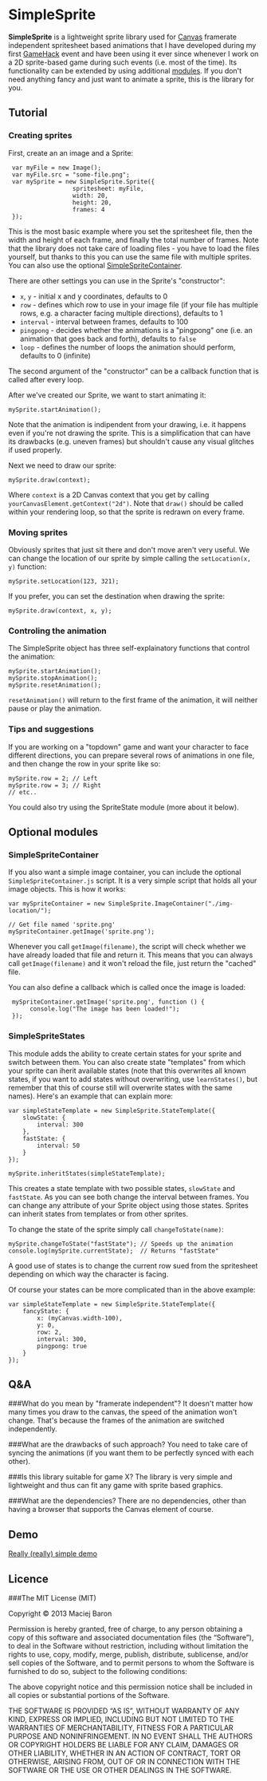 SimpleSprite
=============

**SimpleSprite** is a lightweight sprite library used for [Canvas](http://en.wikipedia.org/wiki/Canvas_element) 
framerate independent spritesheet based animations that I have developed during my first 
[GameHack](http://gamehack.co.uk/) event and have been using it ever since whenever I work on a 2D sprite-based 
game during such events (i.e. most of the time). Its functionality can be extended by using additional 
[modules](#optional-modules). If you don't need anything fancy and just want to animate a sprite, this is the 
library for you.

Tutorial
--------
### Creating sprites
First, create an an image and a Sprite:

     var myFile = new Image();
     var myFile.src = "some-file.png";
     var mySprite = new SimpleSprite.Sprite({
                      spritesheet: myFile, 
                      width: 20, 
                      height: 20, 
                      frames: 4
     });

This is the most basic example where you set the spritesheet file, then the width and height of each 
frame, and finally the total number of frames. Note that the library does not take care of loading 
files - you have to load the files yourself, but thanks to this you can use the same file with multiple 
sprites. You can also use the optional [SimpleSpriteContainer](#simplespritecontainer).

There are other settings you can use in the Sprite's "constructor":

* `x`, `y` - initial x and y coordinates, defaults to 0
* `row` - defines which row to use in your image file (if your file has multiple rows, e.g. a character 
facing multiple directions), defaults to 1
* `interval` - interval between frames, defaults to 100
* `pingpong` - decides whether the animations is a "pingpong" one (i.e. an animation that goes back and 
forth), defaults to `false`
* `loop` - defines the number of loops the animation should perform, defaults to 0 (infinite)

The second argument of the "constructor" can be a callback function that is called after every loop.

After we've created our Sprite, we want to start animating it:
    
    mySprite.startAnimation();
    
Note that the animation is indipendent from your drawing, i.e. it happens even if you're not drawing the 
sprite. This is a simplification that can have its drawbacks (e.g. uneven frames) but shouldn't cause any 
visual glitches if used properly.

Next we need to draw our sprite:

    mySprite.draw(context);
    
Where `context` is a 2D Canvas context that you get by calling `yourCanvasElement.getContext("2d")`. Note 
that `draw()` should be called within your rendering loop, so that the sprite is redrawn on every frame.

### Moving sprites
Obviously sprites that just sit there and don't move aren't very useful. We can change the location of our 
sprite by simple calling the `setLocation(x, y)` function:

    mySprite.setLocation(123, 321);

If you prefer, you can set the destination when drawing the sprite:

    mySprite.draw(context, x, y);
    
### Controling the animation
The SimpleSprite object has three self-explainatory functions that control the animation:

    mySprite.startAnimation();
    mySprite.stopAnimation();
    mySprite.resetAnimation();
    
`resetAnimation()` will return to the first frame of the animation, it will neither pause or play the animation.

### Tips and suggestions
If you are working on a "topdown" game and want your character to face different directions, you can prepare 
several rows of animations in one file, and then change the row in your sprite like so:

    mySprite.row = 2; // Left
    mySprite.row = 3; // Right
    // etc..

You could also try using the SpriteState module (more about it below).

Optional modules
----------------
### SimpleSpriteContainer
If you also want a simple image container, you can include the optional `SimpleSpriteContainer.js` script. It is a 
very simple script that holds all your image objects. This is how it works:

    var mySpriteContainer = new SimpleSprite.ImageContainer("./img-location/");
    
    // Get file named 'sprite.png'
    mySpriteContainer.getImage('sprite.png');
    
Whenever you call `getImage(filename)`, the script will check whether we have already loaded that file and return it. 
This means that you can always call `getImage(filename)` and it won't reload the file, just return the "cached" file.

You can also define a callback which is called once the image is loaded:

     mySpriteContainer.getImage('sprite.png', function () {
          console.log("The image has been loaded!");
     });

### SimpleSpriteStates
This module adds the ability to create certain states for your sprite and switch between them. You can also create state
"templates" from which your sprite can iherit available states (note that this overwrites all known states, if you want 
to add states without overwriting, use `learnStates()`, but remember that this of course still will overwrite states with 
the same names). Here's an example that can explain more:

    var simpleStateTemplate = new SimpleSprite.StateTemplate({
        slowState: {
            interval: 300
        },
        fastState: {
            interval: 50
        }
    });

    mySprite.inheritStates(simpleStateTemplate);

This creates a state template with two possible states, `slowState` and `fastState`. As you can see both change the 
interval between frames. You can change any attribute of your Sprite object using those states. Sprites can inherit 
states from templates or from other sprites.

To change the state of the sprite simply call `changeToState(name)`:

    mySprite.changeToState("fastState"); // Speeds up the animation
    console.log(mySprite.currentState);  // Returns "fastState"

A good use of states is to change the current row sued from the spritesheet depending on which way the character is 
facing.

Of course your states can be more complicated than in the above example:

    var simpleStateTemplate = new SimpleSprite.StateTemplate({
        fancyState: {
            x: (myCanvas.width-100),
            y: 0,
            row: 2,
            interval: 300,
            pingpong: true
        }
    });

Q&A
---
###What do you mean by "framerate independent"?
It doesn't matter how many times you draw to the canvas, the speed of the animation won't change. That's because the 
frames of the animation are switched independently.

###What are the drawbacks of such approach?
You need to take care of syncing the animations (if you want them to be perfectly synced with each other).

###Is this library suitable for game X?
The library is very simple and lightweight and thus can fit any game with sprite based graphics.

###What are the dependencies?
There are no dependencies, other than having a browser that supports the Canvas element of course.

Demo
----
[Really (really) simple demo](http://htmlpreview.github.com/?http://github.com/MaciekBaron/simple-sprite/blob/master/example/index.html)

Licence
-------
###The MIT License (MIT)

Copyright © 2013 Maciej Baron

Permission is hereby granted, free of charge, to any person obtaining a copy of this software and associated
documentation files (the “Software”), to deal in the Software without restriction, including without 
limitation the rights to use, copy, modify, merge, publish, distribute, sublicense, and/or sell copies of the 
Software, and to permit persons to whom the Software is furnished to do so, subject to the following 
conditions:

The above copyright notice and this permission notice shall be included in all copies or substantial portions 
of the Software.

THE SOFTWARE IS PROVIDED “AS IS”, WITHOUT WARRANTY OF ANY KIND, EXPRESS OR IMPLIED, INCLUDING BUT NOT LIMITED 
TO THE WARRANTIES OF MERCHANTABILITY, FITNESS FOR A PARTICULAR PURPOSE AND NONINFRINGEMENT. IN NO EVENT SHALL 
THE AUTHORS OR COPYRIGHT HOLDERS BE LIABLE FOR ANY CLAIM, DAMAGES OR OTHER LIABILITY, WHETHER IN AN ACTION OF 
CONTRACT, TORT OR OTHERWISE, ARISING FROM, OUT OF OR IN CONNECTION WITH THE SOFTWARE OR THE USE OR OTHER 
DEALINGS IN THE SOFTWARE.
